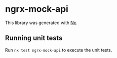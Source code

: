 # ngrx-mock-api

This library was generated with [Nx](https://nx.dev).

## Running unit tests

Run `nx test ngrx-mock-api` to execute the unit tests.
